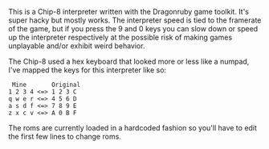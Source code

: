 This is a Chip-8 interpreter written with the Dragonruby game toolkit.
It's super hacky but mostly works. The interpreter speed is tied to the
framerate of the game, but if you press the 9 and 0 keys you can slow down
or speed up the interpreter respectively at the possible risk of making
games unplayable and/or exhibit weird behavior.

The Chip-8 used a hex keyboard that looked more or less like a numpad, I've
mapped the keys for this interpreter like so:
```
 Mine       Original
1 2 3 4 <=> 1 2 3 C
q w e r <=> 4 5 6 D
a s d f <=> 7 8 9 E
z x c v <=> A 0 B F
```

The roms are currently loaded in a hardcoded fashion so you'll have to edit
the first few lines to change roms.
